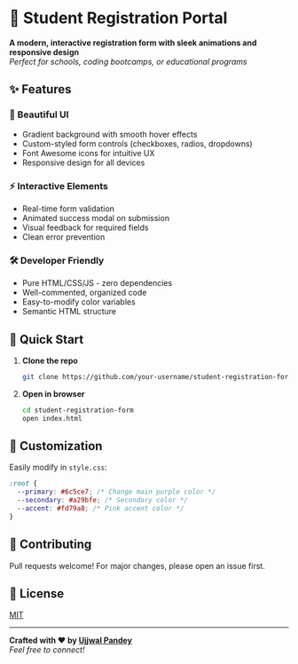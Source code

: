 # 📝 Student Registration Portal

**A modern, interactive registration form with sleek animations and responsive design**  
*Perfect for schools, coding bootcamps, or educational programs*

## ✨ Features

### 🎨 Beautiful UI
- Gradient background with smooth hover effects
- Custom-styled form controls (checkboxes, radios, dropdowns)
- Font Awesome icons for intuitive UX
- Responsive design for all devices

### ⚡ Interactive Elements
- Real-time form validation
- Animated success modal on submission
- Visual feedback for required fields
- Clean error prevention

### 🛠️ Developer Friendly
- Pure HTML/CSS/JS - zero dependencies
- Well-commented, organized code
- Easy-to-modify color variables
- Semantic HTML structure

## 🚀 Quick Start

1. **Clone the repo**
   ```bash
   git clone https://github.com/your-username/student-registration-form.git
   ```

2. **Open in browser**
   ```bash
   cd student-registration-form
   open index.html
   ```

## 🎨 Customization

Easily modify in `style.css`:
```css
:root {
  --primary: #6c5ce7; /* Change main purple color */
  --secondary: #a29bfe; /* Secondary color */
  --accent: #fd79a8; /* Pink accent color */
}
```

## 🤝 Contributing
Pull requests welcome! For major changes, please open an issue first.

## 📜 License
[MIT](https://choosealicense.com/licenses/mit/)

---

**Crafted with ❤️ by [Ujjwal Pandey](https://www.linkedin.com/in/ujjwal-pandey)**  
*Feel free to connect!*
